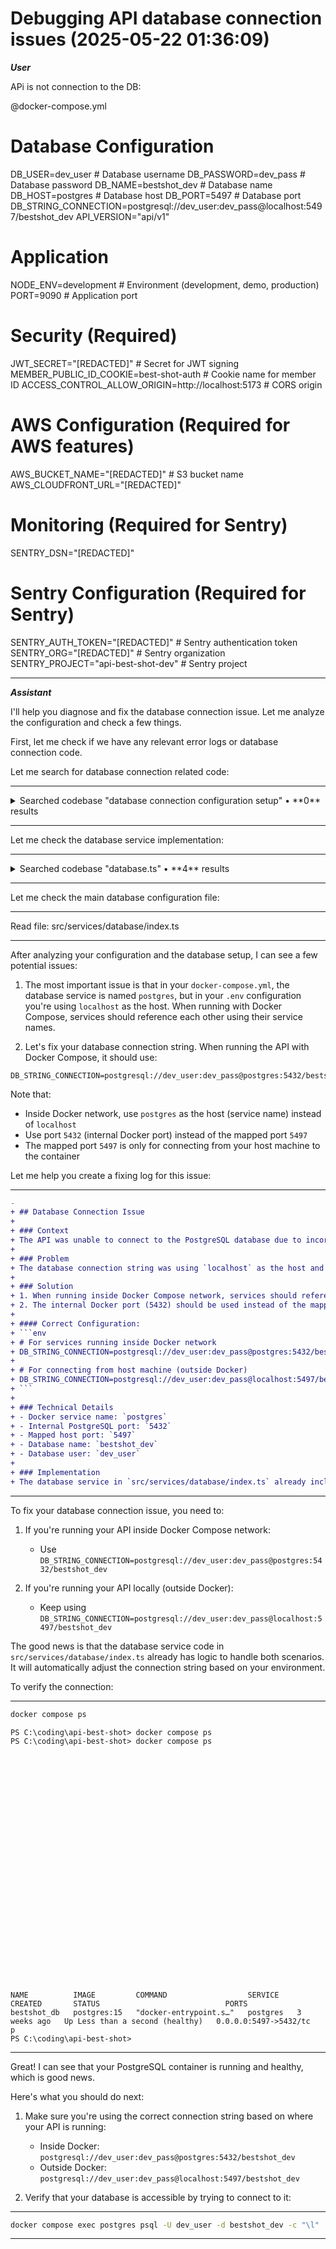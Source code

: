 <!-- Generated by SpecStory -->

# Debugging API database connection issues (2025-05-22 01:36:09)

_**User**_

APi is not connection to the DB:

@docker-compose.yml

# Database Configuration

DB_USER=dev_user # Database username
DB_PASSWORD=dev_pass # Database password
DB_NAME=bestshot_dev # Database name
DB_HOST=postgres # Database host
DB_PORT=5497 # Database port
DB_STRING_CONNECTION=postgresql://dev_user:dev_pass@localhost:5497/bestshot_dev
API_VERSION="api/v1"

# Application

NODE_ENV=development # Environment (development, demo, production)
PORT=9090 # Application port

# Security (Required)

JWT_SECRET="[REDACTED]" # Secret for JWT signing
MEMBER_PUBLIC_ID_COOKIE=best-shot-auth # Cookie name for member ID
ACCESS_CONTROL_ALLOW_ORIGIN=http://localhost:5173 # CORS origin

# AWS Configuration (Required for AWS features)

AWS_BUCKET_NAME="[REDACTED]" # S3 bucket name
AWS_CLOUDFRONT_URL="[REDACTED]"

# Monitoring (Required for Sentry)

SENTRY_DSN="[REDACTED]"

# Sentry Configuration (Required for Sentry)

SENTRY_AUTH_TOKEN="[REDACTED]" # Sentry authentication token
SENTRY_ORG="[REDACTED]" # Sentry organization
SENTRY_PROJECT="api-best-shot-dev" # Sentry project

---

_**Assistant**_

I'll help you diagnose and fix the database connection issue. Let me analyze the configuration and check a few things.

First, let me check if we have any relevant error logs or database connection code.

Let me search for database connection related code:

---

<details>
            <summary>Searched codebase "database connection configuration setup" • **0** results</summary>
        
No results found
</details>

---

Let me check the database service implementation:

---

<details>
            <summary>Searched codebase "database.ts" • **4** results</summary>
        
| File |
|------|
| `undefined` |
| `undefined` |
| `undefined` |
| `undefined` |

</details>

---

Let me check the main database configuration file:

---

Read file: src/services/database/index.ts

---

After analyzing your configuration and the database setup, I can see a few potential issues:

1. The most important issue is that in your `docker-compose.yml`, the database service is named `postgres`, but in your `.env` configuration you're using `localhost` as the host. When running with Docker Compose, services should reference each other using their service names.

2. Let's fix your database connection string. When running the API with Docker Compose, it should use:

```
DB_STRING_CONNECTION=postgresql://dev_user:dev_pass@postgres:5432/bestshot_dev
```

Note that:

- Inside Docker network, use `postgres` as the host (service name) instead of `localhost`
- Use port `5432` (internal Docker port) instead of the mapped port `5497`
- The mapped port `5497` is only for connecting from your host machine to the container

Let me help you create a fixing log for this issue:

---

````diff
-
+ ## Database Connection Issue
+
+ ### Context
+ The API was unable to connect to the PostgreSQL database due to incorrect connection string configuration when running with Docker Compose.
+
+ ### Problem
+ The database connection string was using `localhost` as the host and the mapped port (`5497`), which is incorrect when services are running inside Docker Compose network.
+
+ ### Solution
+ 1. When running inside Docker Compose network, services should reference each other using their service names.
+ 2. The internal Docker port (5432) should be used instead of the mapped port (5497).
+
+ #### Correct Configuration:
+ ```env
+ # For services running inside Docker network
+ DB_STRING_CONNECTION=postgresql://dev_user:dev_pass@postgres:5432/bestshot_dev
+
+ # For connecting from host machine (outside Docker)
+ DB_STRING_CONNECTION=postgresql://dev_user:dev_pass@localhost:5497/bestshot_dev
+ ```
+
+ ### Technical Details
+ - Docker service name: `postgres`
+ - Internal PostgreSQL port: `5432`
+ - Mapped host port: `5497`
+ - Database name: `bestshot_dev`
+ - Database user: `dev_user`
+
+ ### Implementation
+ The database service in `src/services/database/index.ts` already includes logic to handle both Docker and local development environments, but the connection string needs to be properly configured in the environment variables.
````

---

To fix your database connection issue, you need to:

1. If you're running your API inside Docker Compose network:

   - Use `DB_STRING_CONNECTION=postgresql://dev_user:dev_pass@postgres:5432/bestshot_dev`

2. If you're running your API locally (outside Docker):
   - Keep using `DB_STRING_CONNECTION=postgresql://dev_user:dev_pass@localhost:5497/bestshot_dev`

The good news is that the database service code in `src/services/database/index.ts` already has logic to handle both scenarios. It will automatically adjust the connection string based on your environment.

To verify the connection:

---

```bash
docker compose ps
```

```
PS C:\coding\api-best-shot> docker compose ps
PS C:\coding\api-best-shot> docker compose ps




























NAME          IMAGE         COMMAND                  SERVICE    CREATED       STATUS                            PORTS
bestshot_db   postgres:15   "docker-entrypoint.s…"   postgres   3 weeks ago   Up Less than a second (healthy)   0.0.0.0:5497->5432/tc
p
PS C:\coding\api-best-shot>
```

---

Great! I can see that your PostgreSQL container is running and healthy, which is good news.

Here's what you should do next:

1. Make sure you're using the correct connection string based on where your API is running:

   - Inside Docker: `postgresql://dev_user:dev_pass@postgres:5432/bestshot_dev`
   - Outside Docker: `postgresql://dev_user:dev_pass@localhost:5497/bestshot_dev`

2. Verify that your database is accessible by trying to connect to it:

---

```bash
docker compose exec postgres psql -U dev_user -d bestshot_dev -c "\l"
```

---
